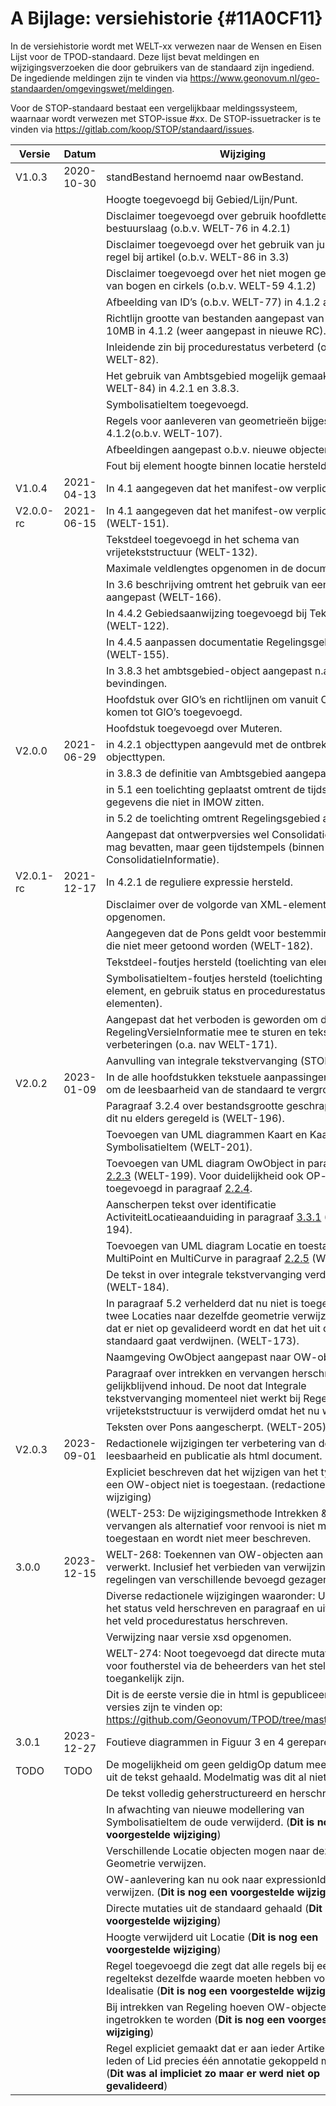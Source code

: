 # A Bijlage: versiehistorie {#11A0CF11}

In de versiehistorie wordt met WELT-xx verwezen naar de Wensen en Eisen Lijst
voor de TPOD-standaard. Deze lijst bevat meldingen en wijzigingsverzoeken die
door gebruikers van de standaard zijn ingediend. De ingediende meldingen zijn te
vinden via <https://www.geonovum.nl/geo-standaarden/omgevingswet/meldingen>.

Voor de STOP-standaard bestaat een vergelijkbaar meldingssysteem, waarnaar wordt
verwezen met STOP-issue #xx. De STOP-issuetracker is te vinden via
<https://gitlab.com/koop/STOP/standaard/issues>.


| Versie    | Datum      | Wijziging                                                                                                                                                                                                            |
| --------- | ---------- | -------------------------------------------------------------------------------------------------------------------------------------------------------------------------------------------------------------------- |
| V1.0.3    | 2020-10-30 | standBestand hernoemd naar owBestand.                                                                                                                                                                                |
|           |            | Hoogte toegevoegd bij Gebied/Lijn/Punt.                                                                                                                                                                              |
|           |            | Disclaimer toegevoegd over gebruik hoofdletters bij code bestuurslaag (o.b.v. WELT-76 in 4.2.1)                                                                                                                      |
|           |            | Disclaimer toegevoegd over het gebruik van juridische regel bij artikel (o.b.v. WELT-86 in 3.3)                                                                                                                      |
|           |            | Disclaimer toegevoegd over het niet mogen gebruiken van bogen en cirkels (o.b.v. WELT-59 4.1.2)                                                                                                                      |
|           |            | Afbeelding van ID’s (o.b.v. WELT-77) in 4.1.2 aangepast.                                                                                                                                                             |
|           |            | Richtlijn grootte van bestanden aangepast van 50MB naar 10MB in 4.1.2 (weer aangepast in nieuwe RC).                                                                                                                 |
|           |            | Inleidende zin bij procedurestatus verbeterd (o.b.v. WELT-82).                                                                                                                                                       |
|           |            | Het gebruik van Ambtsgebied mogelijk gemaakt (o.b.v. WELT-84) in 4.2.1 en 3.8.3.                                                                                                                                     |
|           |            | SymbolisatieItem toegevoegd.                                                                                                                                                                                         |
|           |            | Regels voor aanleveren van geometrieën bijgesteld in 4.1.2(o.b.v. WELT-107).                                                                                                                                         |
|           |            | Afbeeldingen aangepast o.b.v. nieuwe objecten.                                                                                                                                                                       |
|           |            | Fout bij element hoogte binnen locatie hersteld in 3.8.                                                                                                                                                              |
| V1.0.4    | 2021-04-13 | In 4.1 aangegeven dat het manifest-ow verplicht is.                                                                                                                                                                  |
| V2.0.0-rc | 2021-06-15 | In 4.1 aangegeven dat het manifest-ow verplicht is (WELT-151).                                                                                                                                                       |
|           |            | Tekstdeel toegevoegd in het schema van vrijetekststructuur (WELT-132).                                                                                                                                               |
|           |            | Maximale veldlengtes opgenomen in de documentatie.                                                                                                                                                                   |
|           |            | In 3.6 beschrijving omtrent het gebruik van eenheid aangepast (WELT-166).                                                                                                                                            |
|           |            | In 4.4.2 Gebiedsaanwijzing toegevoegd bij Tekstdeel (WELT-122).                                                                                                                                                      |
|           |            | In 4.4.5 aanpassen documentatie Regelingsgebied (WELT-155).                                                                                                                                                          |
|           |            | In 3.8.3 het ambtsgebied-object aangepast n.a.v. bevindingen.                                                                                                                                                        |
|           |            | Hoofdstuk over GIO’s en richtlijnen om vanuit OW te komen tot GIO’s toegevoegd.                                                                                                                                      |
|           |            | Hoofdstuk toegevoegd over Muteren.                                                                                                                                                                                   |
| V2.0.0    | 2021-06-29 | in 4.2.1 objecttypen aangevuld met de ontbrekende objecttypen.                                                                                                                                                       |
|           |            | in 3.8.3 de definitie van Ambtsgebied aangepast.                                                                                                                                                                     |
|           |            | in 5.1 een toelichting geplaatst omtrent de tijdslijnen van gegevens die niet in IMOW zitten.                                                                                                                        |
|           |            | in 5.2 de toelichting omtrent Regelingsgebied aangepast.                                                                                                                                                             |
|           |            | Aangepast dat ontwerpversies wel ConsolidatieInformatie mag bevatten, maar geen tijdstempels (binnen de ConsolidatieInformatie).                                                                                     |
| V2.0.1-rc | 2021-12-17 | In 4.2.1 de reguliere expressie hersteld.                                                                                                                                                                            |
|           |            | Disclaimer over de volgorde van XML-elementen opgenomen.                                                                                                                                                             |
|           |            | Aangegeven dat de Pons geldt voor bestemmingsplannen die niet meer getoond worden (WELT-182).                                                                                                                        |
|           |            | Tekstdeel-foutjes hersteld (toelichting van element).                                                                                                                                                                |
|           |            | SymbolisatieItem-foutjes hersteld (toelichting van element, en gebruik status en procedurestatus-elementen).                                                                                                         |
|           |            | Aangepast dat het verboden is geworden om de oude RegelingVersieInformatie mee te sturen en tekstuele verbeteringen (o.a. nav WELT-171).                                                                             |
|           |            | Aanvulling van integrale tekstvervanging (STOP#191).                                                                                                                                                                 |
| V2.0.2    | 2023-01-09 | In de alle hoofdstukken tekstuele aanpassingen gedaan om de leesbaarheid van de standaard te vergroten.                                                                                                              |
|           |            | Paragraaf 3.2.4 over bestandsgrootte geschrapt omdat dit nu elders geregeld is (WELT-196).                                                                                                                           |
|           |            | Toevoegen van UML diagrammen Kaart en Kaartlaag en SymbolisatieItem (WELT-201).                                                                                                                                      |
|           |            | Toevoegen van UML diagram OwObject in paragraaf <a href='#6A0BF36E'>2.2.3</a> (WELT-199). Voor duidelijkheid ook OP-object toegevoegd in paragraaf <a href='#53BEF2D1'>2.2.4</a>.                                    |
|           |            | Aanscherpen tekst over identificatie ActiviteitLocatieaanduiding in paragraaf <a href='#'>3.3.1</a> (WELT-194).                                                                                                      |
|           |            | Toevoegen van UML diagram Locatie en toestaan MultiPoint en MultiCurve in paragraaf <a href='#110333AD'>2.2.5</a> (WELT-191).                                                                                        |
|           |            | De tekst in over integrale tekstvervanging verduidelijkt (WELT-184).                                                                                                                                                 |
|           |            | In paragraaf 5.2 verhelderd dat nu niet is toegestaan dat twee Locaties naar dezelfde geometrie verwijzen maar dat er niet op gevalideerd wordt en dat het uit de standaard gaat verdwijnen. (WELT-173).             |
|           |            | Naamgeving OwObject aangepast naar OW-object.                                                                                                                                                                        |
|           |            | Paragraaf over intrekken en vervangen herschreven met gelijkblijvend inhoud. De noot dat Integrale tekstvervanging momenteel niet werkt bij Regelingen met vrijetekststructuur is verwijderd omdat het nu wel werkt. |
|           |            | Teksten over Pons aangescherpt. (WELT-205)                                                                                                                                                                           |
| V2.0.3    | 2023-09-01 | Redactionele wijzigingen ter verbetering van de leesbaarheid en publicatie als html document.                                                                                                                        |
|           |            | Expliciet beschreven dat het wijzigen van het type van een OW-object niet is toegestaan. (redactionele wijziging)                                                                                                    |
|           |            | (WELT-253:  De wijzigingsmethode Intrekken & vervangen als alternatief voor renvooi is niet meer toegestaan en wordt niet meer beschreven.                                                                           |
| 3.0.0     | 2023-12-15 | WELT-268: Toekennen van OW-objecten aan Regelingen verwerkt. Inclusief het verbieden van verwijzingen tussen regelingen van verschillende bevoegd gezagen.                                                           |
|           |            | Diverse redactionele wijzigingen waaronder:  Uitleg van het status veld herschreven en paragraaf en uitleg over het veld procedurestatus herschreven.                                                                |
|           |            | Verwijzing naar versie xsd opgenomen.                                                                                                                                                                                |
|           |            | WELT-274: Noot toegevoegd dat directe mutaties alleen voor foutherstel via de beheerders van het stelsel toegankelijk zijn.                                                                                          |
|           |            | Dit is de eerste versie die in html is gepubliceerd. Eerdere versies zijn te vinden op: <https://github.com/Geonovum/TPOD/tree/master/CIMOW>.                                                                        |
| 3.0.1     | 2023-12-27 | Foutieve diagrammen in Figuur 3 en 4 gerepareerd.                                                                                                                                                                    |
| TODO      | TODO       | De mogelijkheid om geen geldigOp datum mee te geven uit de tekst gehaald. Modelmatig was dit al niet mogelijk.                                                                                                       |
|           |            | De tekst volledig geherstructureerd en herschreven.                                                                                                                                                                  |
|           |            | In afwachting van nieuwe modellering van SymbolisatieItem de oude verwijderd. (**Dit is nog een voorgestelde wijziging**)                                                                                            |
|           |            | Verschillende Locatie objecten mogen naar dezelfde Geometrie verwijzen.                                                                                                                                              |
|           |            | OW-aanlevering kan nu ook naar expressionIdentifier verwijzen. (**Dit is nog een voorgestelde wijziging**)                                                                                                           |
|           |            | Directe mutaties uit de standaard gehaald (**Dit is nog een voorgestelde wijziging**)                                                                                                                                |
|           |            | Hoogte verwijderd uit Locatie (**Dit is nog een voorgestelde wijziging**)                                                                                                                                            |
|           |            | Regel toegevoegd die zegt dat alle regels bij een regeltekst dezelfde waarde moeten hebben voor Idealisatie (**Dit is nog een voorgestelde wijziging**)                                                              |
|           |            | Bij intrekken van Regeling hoeven OW-objecten niet meer ingetrokken te worden (**Dit is nog een voorgestelde wijziging**)                                                                                            |
|           |            | Regel expliciet gemaakt dat er aan ieder Artikel zonder leden of Lid precies één annotatie gekoppeld moet zijn (**Dit was al impliciet zo maar er werd niet op gevalideerd**) |

